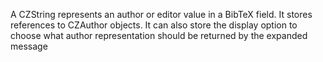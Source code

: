 A CZString represents an author or editor value in a BibTeX field.
It stores references to CZAuthor objects. It can also store the display option to choose what author representation should be returned by the expanded message